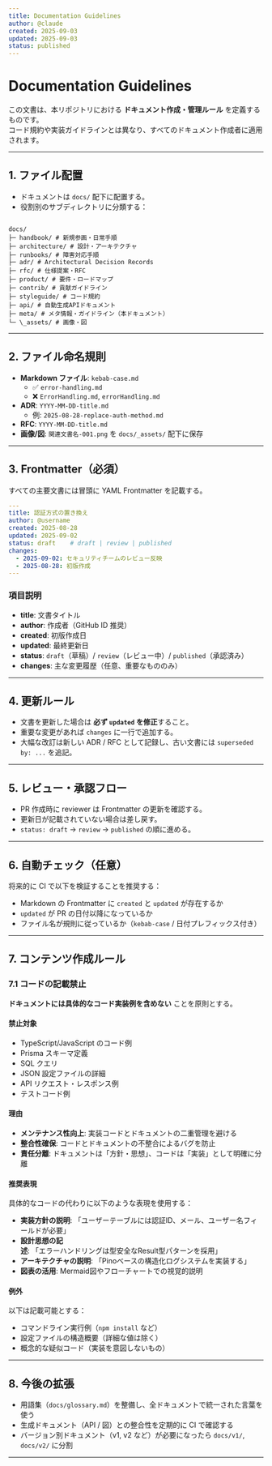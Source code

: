 ```yaml
---
title: Documentation Guidelines
author: @claude
created: 2025-09-03
updated: 2025-09-03
status: published
---
```


# Documentation Guidelines

この文書は、本リポジトリにおける **ドキュメント作成・管理ルール** を定義するものです。  
コード規約や実装ガイドラインとは異なり、すべてのドキュメント作成者に適用されます。

---

## 1. ファイル配置

- ドキュメントは `docs/` 配下に配置する。
- 役割別のサブディレクトリに分類する：

```

docs/
├─ handbook/ # 新規参画・日常手順
├─ architecture/ # 設計・アーキテクチャ
├─ runbooks/ # 障害対応手順
├─ adr/ # Architectural Decision Records
├─ rfc/ # 仕様提案・RFC
├─ product/ # 要件・ロードマップ
├─ contrib/ # 貢献ガイドライン
├─ styleguide/ # コード規約
├─ api/ # 自動生成APIドキュメント
├─ meta/ # メタ情報・ガイドライン（本ドキュメント）
└─ \_assets/ # 画像・図

```

---

## 2. ファイル命名規則

- **Markdown ファイル**: `kebab-case.md`
  - ✅ `error-handling.md`
  - ❌ `ErrorHandling.md`, `errorHandling.md`
- **ADR**: `YYYY-MM-DD-title.md`
  - 例: `2025-08-28-replace-auth-method.md`
- **RFC**: `YYYY-MM-DD-title.md`
- **画像/図**: `関連文書名-001.png` を `docs/_assets/` 配下に保存

---

## 3. Frontmatter（必須）

すべての主要文書には冒頭に YAML Frontmatter を記載する。

```yaml
---
title: 認証方式の置き換え
author: @username
created: 2025-08-28
updated: 2025-09-02
status: draft    # draft | review | published
changes:
  - 2025-09-02: セキュリティチームのレビュー反映
  - 2025-08-28: 初版作成
---
```

### 項目説明

- **title**: 文書タイトル
- **author**: 作成者（GitHub ID 推奨）
- **created**: 初版作成日
- **updated**: 最終更新日
- **status**: `draft`（草稿）/ `review`（レビュー中）/ `published`（承認済み）
- **changes**: 主な変更履歴（任意、重要なもののみ）

---

## 4. 更新ルール

- 文書を更新した場合は **必ず `updated` を修正**すること。
- 重要な変更があれば `changes` に一行で追加する。
- 大幅な改訂は新しい ADR / RFC として記録し、古い文書には `superseded by: ...` を追記。

---

## 5. レビュー・承認フロー

- PR 作成時に reviewer は Frontmatter の更新を確認する。
- 更新日が記載されていない場合は差し戻す。
- `status: draft` → `review` → `published` の順に進める。

---

## 6. 自動チェック（任意）

将来的に CI で以下を検証することを推奨する：

- Markdown の Frontmatter に `created` と `updated` が存在するか
- `updated` が PR の日付以降になっているか
- ファイル名が規則に従っているか（`kebab-case` / 日付プレフィックス付き）

---

## 7. コンテンツ作成ルール

### 7.1 コードの記載禁止

**ドキュメントには具体的なコード実装例を含めない** ことを原則とする。

#### 禁止対象

- TypeScript/JavaScript のコード例
- Prisma スキーマ定義
- SQL クエリ
- JSON 設定ファイルの詳細
- API リクエスト・レスポンス例
- テストコード例

#### 理由

- **メンテナンス性向上**: 実装コードとドキュメントの二重管理を避ける
- **整合性確保**: コードとドキュメントの不整合によるバグを防止
- **責任分離**: ドキュメントは「方針・思想」、コードは「実装」として明確に分離

#### 推奨表現

具体的なコードの代わりに以下のような表現を使用する：

- **実装方針の説明**: 「ユーザーテーブルには認証ID、メール、ユーザー名フィールドが必要」
- **設計思想の記述**: 「エラーハンドリングは型安全なResult型パターンを採用」
- **アーキテクチャの説明**: 「Pinoベースの構造化ログシステムを実装する」
- **図表の活用**: Mermaid図やフローチャートでの視覚的説明

#### 例外

以下は記載可能とする：

- コマンドライン実行例（`npm install` など）
- 設定ファイルの構造概要（詳細な値は除く）
- 概念的な疑似コード（実装を意図しないもの）

---

## 8. 今後の拡張

- 用語集（`docs/glossary.md`）を整備し、全ドキュメントで統一された言葉を使う
- 生成ドキュメント（API / 図）との整合性を定期的に CI で確認する
- バージョン別ドキュメント（v1, v2 など）が必要になったら `docs/v1/`, `docs/v2/` に分割

---
